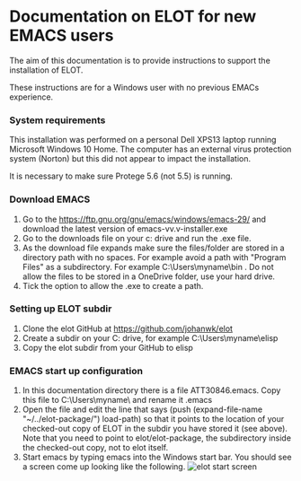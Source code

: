 # Documentation on ELOT for new EMACS users

The aim of this documentation is to provide instructions to support the installation of ELOT.

These instructions are for a Windows user with no previous EMACs experience.

### System requirements

This installation was performed on a personal Dell XPS13 laptop running Microsoft Windows 10 Home. The computer has an external virus protection system (Norton) but this did not appear to impact the installation.

It is necessary to make sure Protege 5.6 (not 5.5) is running.

### Download EMACS

1. Go to the https://ftp.gnu.org/gnu/emacs/windows/emacs-29/ and download the latest version of emacs-vv.v-installer.exe
2. Go to the downloads file on your c: drive and run the .exe file.
3. As the download file expands make sure the files/folder are stored in a directory path with no spaces. For example avoid a path with "Program Files" as a subdirectory. For example C:\Users\myname\bin . Do not allow the files to be stored in a OneDrive folder, use your hard drive.
4. Tick the option to allow the .exe to create a path.

### Setting up ELOT subdir

1. Clone the elot GitHub at https://github.com/johanwk/elot
2. Create a subdir on your C: drive, for example C:\Users\myname\elisp
3. Copy the elot subdir from your GitHub to elisp

### EMACS start up configuration

1. In this documentation directory there is a file ATT30846.emacs. Copy this file to C:\Users\myname\ and rename it .emacs
2. Open the file and edit the line that says (push (expand-file-name "~/../elot-package/") load-path) so that it points to the location of your checked-out copy of ELOT in the subdir you have stored it (see above). Note that you need to point to elot/elot-package, the subdirectory inside the checked-out copy, not to elot itself.
3. Start emacs by typing emacs into the Windows start bar. You should see a screen come up looking like the following.
   ![elot start screen](/EmacsStartScreen.png)
